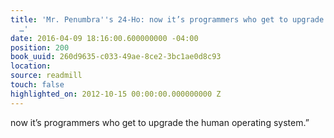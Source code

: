 ```yaml
---
title: 'Mr. Penumbra''s 24-Ho: now it’s programmers who get to upgrade the human operating
  …'
date: 2016-04-09 18:16:00.600000000 -04:00
position: 200
book_uuid: 260d9635-c033-49ae-8ce2-3bc1ae0d8c93
location: 
source: readmill
touch: false
highlighted_on: 2012-10-15 00:00:00.000000000 Z
---
```


now it’s programmers who get to upgrade the human operating system.”